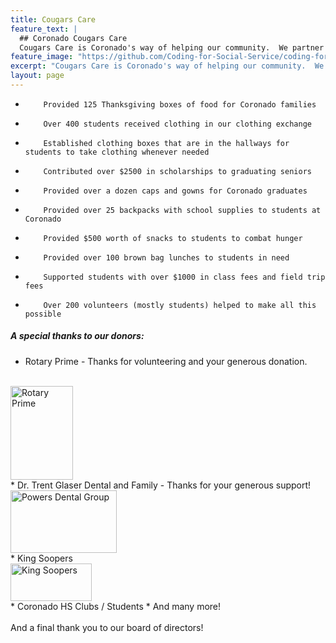 ```yaml
---
title: Cougars Care
feature_text: |
  ## Coronado Cougars Care
  Cougars Care is Coronado's way of helping our community.  We partner with our students to make sure that no student is exempted from any part of their education based on tangible need.
feature_image: "https://github.com/Coding-for-Social-Service/coding-for-social-service.github.io/blob/master/assets/images/greythanksgiving.jpeg?raw=true"
excerpt: "Cougars Care is Coronado's way of helping our community.  We partner with our students to make sure that no student is exempted from any part of their education based on tangible need."
layout: page
---
```


*         Provided 125 Thanksgiving boxes of food for Coronado families
*         Over 400 students received clothing in our clothing exchange
*         Established clothing boxes that are in the hallways for students to take clothing whenever needed
*         Contributed over $2500 in scholarships to graduating seniors
*         Provided over a dozen caps and gowns for Coronado graduates
*         Provided over 25 backpacks with school supplies to students at Coronado
*         Provided $500 worth of snacks to students to combat hunger
*         Provided over 100 brown bag lunches to students in need 
*         Supported students with over $1000 in class fees and field trip fees 
*         Over 200 volunteers (mostly students) helped to make all this possible


##### A special thanks to our donors: 
* Rotary Prime - Thanks for volunteering and your generous donation.
<br>
<img src="https://bffb2cc7-a-0d3af738-s-sites.googlegroups.com/a/d11.org/coronado-cougars-care/donors/rotaryprime.jpg?attachauth=ANoY7cqHbD3e1IBPdxMAxpvLce-iME3E2h3T6Atop8GlWPxucAueBPoH459285KwFSWbxwOmdsPuaU1WhQSIZsBe7Rbv8MjvV7zG_3NtkBC6csjwbg7XdIMYCFIG9ortytUQ-Mr8cSESQzDzddeHWrf4gUalNR4FQpUrrovu7K6P65Nu0YnsxP4sUnYLx94tbj_GF0-UeN9aLOtIWDjSLB0qTfEjkodyz2gpYoaSxwMhJW5CDU3RqR0%3D&attredirects=0" alt="Rotary Prime" height="150" width="100"> 
<br>
* Dr. Trent Glaser Dental and Family - Thanks for your generous support!
<br>
<img src="https://bffb2cc7-a-0d3af738-s-sites.googlegroups.com/a/d11.org/coronado-cougars-care/donors/image1.png?attachauth=ANoY7coQzIGcbDTOMlCz90LemHM22lDUSKyKNqp0Misvlu6-b55f_ACB9A9QgOKozP3c-rfTaBry53pd305ePpzwJrfHbt87cgszdiDvMCPDNqfua_oxI3U3MiQ0aeonBx1uXzuqXrUbq8m2PSX8rYHp5TMHySF9XbQng88Ye_iHtx8qpjyUWWpRfUIOpbeu8hJjxzPO9JLawiAKE48GBExmBo5T0k6UN1_jOfcZy9wHGpXfc065IS8%3D&attredirects=0" alt="Powers Dental Group" height="100" width="170">
<br>
* King Soopers
<br> 
<img src="https://upload.wikimedia.org/wikipedia/en/thumb/c/ca/King_Soopers_logo.svg/1200px-King_Soopers_logo.svg.png" alt="King Soopers" height="60px" width="130px">
<br>
* Coronado HS Clubs / Students
* And many more!
<br>
<br>
And a final thank you to our board of directors!
